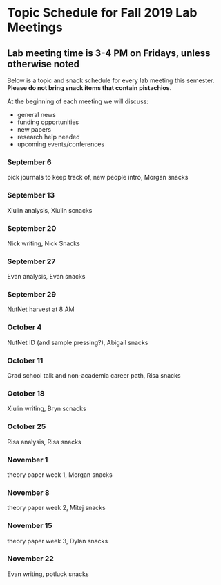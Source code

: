 # Topic Schedule for Fall 2019 Lab Meetings
## Lab meeting time is 3-4 PM on Fridays, unless otherwise noted
Below is a topic and snack schedule for every lab meeting this semester.
**Please do not bring snack items that contain pistachios.**

At the beginning of each meeting we will discuss:
- general news
- funding opportunities
- new papers
- research help needed
- upcoming events/conferences



### September 6
pick journals to keep track of, new people intro, Morgan snacks

### September 13
Xiulin analysis, Xiulin scnacks

### September 20
Nick writing, Nick Snacks

### September 27
Evan analysis, Evan snacks

### September 29
NutNet harvest at 8 AM

### October 4
NutNet ID (and sample pressing?), Abigail snacks

### October 11
Grad school talk and non-academia career path, Risa snacks

### October 18
Xiulin writing, Bryn scnacks

### October 25
Risa analysis, Risa snacks

### November 1
theory paper week 1, Morgan snacks

### November 8
theory paper week 2, Mitej snacks

### November 15
theory paper week 3, Dylan snacks

### November 22
Evan writing, potluck snacks